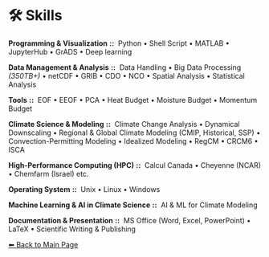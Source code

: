 # 🛠️ Skills
**Programming & Visualization**  **::**&nbsp; Python • Shell Script • MATLAB • JupyterHub • GrADS • Deep learning

**Data Management & Analysis**  **::**&nbsp; Data Handling • Big Data Processing *(350TB+)* • netCDF • GRIB • CDO • NCO • Spatial Analysis • Statistical Analysis

**Tools**  **::**&nbsp; EOF • EEOF • PCA • Heat Budget • Moisture Budget • Momentum Budget

**Climate Science & Modeling**  **::**&nbsp; Climate Change Analysis • Dynamical Downscaling • Regional & Global Climate Modeling (CMIP, Historical, SSP) • Convection-Permitting Modeling • Idealized Modeling • RegCM • CRCM6 • ISCA

**High-Performance Computing (HPC)**  **::**&nbsp; Calcul Canada • Cheyenne (NCAR) • Chemfarm (Israel) etc.

**Operating System**  **::**&nbsp; Unix • Linux • Windows

**Machine Learning & AI in Climate Science**  **::**&nbsp; AI & ML for Climate Modeling

**Documentation & Presentation**  **::**&nbsp; MS Office (Word, Excel, PowerPoint) • LaTeX • Scientific Writing & Publishing


[⬅ Back to Main Page](./README.md)
